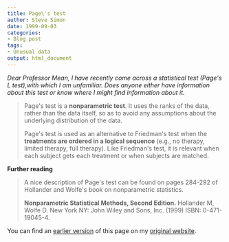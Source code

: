 ```yaml
---
title: Page\'s test
author: Steve Simon
date: 1999-09-03
categories:
- Blog post
tags:
- Unusual data
output: html_document
---
```

*Dear Professor Mean, I have recently come across a statistical test
(Page\'s L test),with which I am unfamiliar. Does anyone either have
information about this test or know where I might find information about
it.*

> Page\'s test is a **nonparametric test**. It uses the ranks of the
> data, rather than the data itself, so as to avoid any assumptions
> about the underlying distribution of the data.
>
> Page\'s test is used as an alternative to Friedman\'s test when the
> **treatments are ordered in a logical sequence** (e.g., no therapy,
> limited therapy, full therapy). Like Friedman\'s test, it is relevant
> when each subject gets each treatment or when subjects are matched.

**Further reading**

> A nice description of Page\'s test can be found on pages 284-292 of
> Hollander and Wolfe\'s book on nonparametric statistics.
>
> **Nonparametric Statistical Methods, Second Edition.** Hollander M,
> Wolfe D. New York NY: John Wiley and Sons, Inc. (1999) ISBN:
> 0-471-19045-4.

You can find an [earlier version](http://www.pmean.com/99/page.html) of this page on my [original website](http://www.pmean.com/original_site.html).
